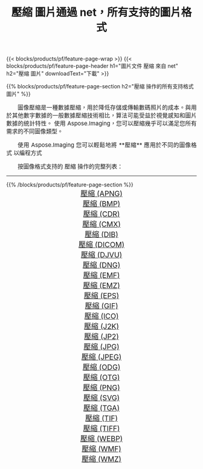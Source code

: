 ﻿---
title: 壓縮 圖片通過 net，所有支持的圖片格式 
weight: 3920
url: /zh-hant/net/compress/ 
lang: zh-hant
langdirlevel: 2
locales: zh-hans,ja,it,ru,de,es,fr,nl,id,lt,pl,pt,vi,tr,ko,zh-hant,ar,hi,th,sv,cs,uk,he
description: 使用 Aspose.Imaging 你可以輕鬆地通過 net 獲取 壓縮 圖像
---

{{< blocks/products/pf/feature-page-wrap >}}
{{< blocks/products/pf/feature-page-header h1="圖片文件 壓縮 來自 net" h2="壓縮 圖片" downloadText="下載" >}}


{{% blocks/products/pf/feature-page-section  h2="壓縮 操作的所有支持格式 圖片" %}}
<p align="justify" style="text-indent:2em;font-size:15px;">
圖像壓縮是一種數據壓縮，用於降低存儲或傳輸數碼照片的成本。與用於其他數字數據的一般數據壓縮技術相比，算法可能受益於視覺感知和圖片數據的統計特性。
使用 Aspose.Imaging，您可以壓縮幾乎可以滿足您所有需求的不同圖像類型。
</p>
<p align="justify" style="text-indent:2em;font-size:15px;">
使用 Aspose.Imaging 您可以輕鬆地將 **壓縮** 應用於不同的圖像格式 以編程方式
</p>
<p align="justify" style="text-indent:2em;font-size:15px;">
按圖像格式支持的 壓縮 操作的完整列表：
</p>
<hr/>
{{% /blocks/products/pf/feature-page-section %}}
<div class="container-fluid productfamilypage bg-gray">
    <div class="convertypes bg-gray agp-content section">
        <div class="container">
		<div class="row other-converters" style="gap: 10px;font-size: 19px;text-align:center;">
		    <div class='col-md-2 other-converter remove-lp remove-rp'><a href="/imaging/zh-hant/net/compress/apng/" style="padding:15px;">壓縮 (APNG)</a></div><div class='col-md-2 other-converter remove-lp remove-rp'><a href="/imaging/zh-hant/net/compress/bmp/" style="padding:15px;">壓縮 (BMP)</a></div><div class='col-md-2 other-converter remove-lp remove-rp'><a href="/imaging/zh-hant/net/compress/cdr/" style="padding:15px;">壓縮 (CDR)</a></div><div class='col-md-2 other-converter remove-lp remove-rp'><a href="/imaging/zh-hant/net/compress/cmx/" style="padding:15px;">壓縮 (CMX)</a></div><div class='col-md-2 other-converter remove-lp remove-rp'><a href="/imaging/zh-hant/net/compress/dib/" style="padding:15px;">壓縮 (DIB)</a></div><div class='col-md-2 other-converter remove-lp remove-rp'><a href="/imaging/zh-hant/net/compress/dicom/" style="padding:15px;">壓縮 (DICOM)</a></div><div class='col-md-2 other-converter remove-lp remove-rp'><a href="/imaging/zh-hant/net/compress/djvu/" style="padding:15px;">壓縮 (DJVU)</a></div><div class='col-md-2 other-converter remove-lp remove-rp'><a href="/imaging/zh-hant/net/compress/dng/" style="padding:15px;">壓縮 (DNG)</a></div><div class='col-md-2 other-converter remove-lp remove-rp'><a href="/imaging/zh-hant/net/compress/emf/" style="padding:15px;">壓縮 (EMF)</a></div><div class='col-md-2 other-converter remove-lp remove-rp'><a href="/imaging/zh-hant/net/compress/emz/" style="padding:15px;">壓縮 (EMZ)</a></div><div class='col-md-2 other-converter remove-lp remove-rp'><a href="/imaging/zh-hant/net/compress/eps/" style="padding:15px;">壓縮 (EPS)</a></div><div class='col-md-2 other-converter remove-lp remove-rp'><a href="/imaging/zh-hant/net/compress/gif/" style="padding:15px;">壓縮 (GIF)</a></div><div class='col-md-2 other-converter remove-lp remove-rp'><a href="/imaging/zh-hant/net/compress/ico/" style="padding:15px;">壓縮 (ICO)</a></div><div class='col-md-2 other-converter remove-lp remove-rp'><a href="/imaging/zh-hant/net/compress/j2k/" style="padding:15px;">壓縮 (J2K)</a></div><div class='col-md-2 other-converter remove-lp remove-rp'><a href="/imaging/zh-hant/net/compress/jp2/" style="padding:15px;">壓縮 (JP2)</a></div><div class='col-md-2 other-converter remove-lp remove-rp'><a href="/imaging/zh-hant/net/compress/jpg/" style="padding:15px;">壓縮 (JPG)</a></div><div class='col-md-2 other-converter remove-lp remove-rp'><a href="/imaging/zh-hant/net/compress/jpeg/" style="padding:15px;">壓縮 (JPEG)</a></div><div class='col-md-2 other-converter remove-lp remove-rp'><a href="/imaging/zh-hant/net/compress/odg/" style="padding:15px;">壓縮 (ODG)</a></div><div class='col-md-2 other-converter remove-lp remove-rp'><a href="/imaging/zh-hant/net/compress/otg/" style="padding:15px;">壓縮 (OTG)</a></div><div class='col-md-2 other-converter remove-lp remove-rp'><a href="/imaging/zh-hant/net/compress/png/" style="padding:15px;">壓縮 (PNG)</a></div><div class='col-md-2 other-converter remove-lp remove-rp'><a href="/imaging/zh-hant/net/compress/svg/" style="padding:15px;">壓縮 (SVG)</a></div><div class='col-md-2 other-converter remove-lp remove-rp'><a href="/imaging/zh-hant/net/compress/tga/" style="padding:15px;">壓縮 (TGA)</a></div><div class='col-md-2 other-converter remove-lp remove-rp'><a href="/imaging/zh-hant/net/compress/tif/" style="padding:15px;">壓縮 (TIF)</a></div><div class='col-md-2 other-converter remove-lp remove-rp'><a href="/imaging/zh-hant/net/compress/tiff/" style="padding:15px;">壓縮 (TIFF)</a></div><div class='col-md-2 other-converter remove-lp remove-rp'><a href="/imaging/zh-hant/net/compress/webp/" style="padding:15px;">壓縮 (WEBP)</a></div><div class='col-md-2 other-converter remove-lp remove-rp'><a href="/imaging/zh-hant/net/compress/wmf/" style="padding:15px;">壓縮 (WMF)</a></div><div class='col-md-2 other-converter remove-lp remove-rp'><a href="/imaging/zh-hant/net/compress/wmz/" style="padding:15px;">壓縮 (WMZ)</a></div>
                </div>
        </div>
    </div>
</div>
<br/>
